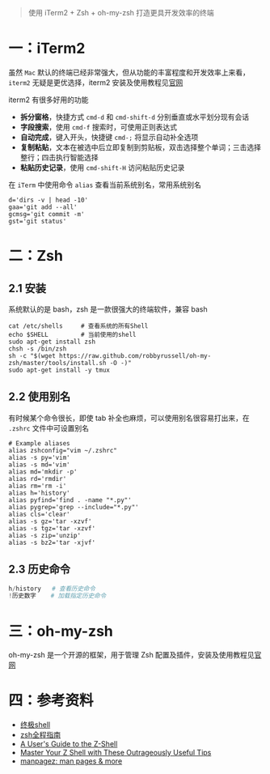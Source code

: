> 使用 iTerm2 + Zsh + oh-my-zsh 打造更具开发效率的终端

# 一：iTerm2

虽然 `Mac` 默认的终端已经非常强大，但从功能的丰富程度和开发效率上来看，`iterm2` 无疑是更优选择，iterm2 安装及使用教程见[官网](https://www.iterm2.com/index.html)

iterm2 有很多好用的功能

- **拆分窗格**，快捷方式 `cmd-d` 和 `cmd-shift-d` 分别垂直或水平划分现有会话
- **字段搜索**，使用 `cmd-f` 搜索时，可使用正则表达式
- **自动完成**，键入开头，快捷键 `cmd-;` 将显示自动补全选项
- **复制粘贴**，文本在被选中后立即复制到剪贴板，双击选择整个单词；三击选择整行；四击执行智能选择
- **粘贴历史记录**，使用 `cmd-shift-H` 访问粘贴历史记录

在 `iTerm` 中使用命令 `alias` 查看当前系统别名，常用系统别名

```shell
d='dirs -v | head -10'
gaa='git add --all'
gcmsg='git commit -m'
gst='git status'
```

# 二：Zsh

## 2.1 安装

系统默认的是 bash，zsh 是一款很强大的终端软件，兼容 bash

```shell
cat /etc/shells     # 查看系统的所有Shell
echo $SHELL         # 当前使用的shell
sudo apt-get install zsh
chsh -s /bin/zsh
sh -c "$(wget https://raw.github.com/robbyrussell/oh-my-zsh/master/tools/install.sh -O -)"
sudo apt-get install -y tmux
```

## 2.2 使用别名

有时候某个命令很长，即使 tab 补全也麻烦，可以使用别名很容易打出来，在 `.zshrc` 文件中可设置别名

```shell
# Example aliases
alias zshconfig="vim ~/.zshrc"
alias -s py='vim'
alias -s md='vim'
alias md='mkdir -p'
alias rd='rmdir'
alias rm='rm -i'
alias h='history'
alias pyfind='find . -name "*.py"'
alias pygrep='grep --include="*.py"'
alias cls='clear'
alias -s gz='tar -xzvf'
alias -s tgz='tar -xzvf'
alias -s zip='unzip'
alias -s bz2='tar -xjvf'
```

## 2.3 历史命令

```python
h/history   # 查看历史命令
!历史数字    # 加载指定历史命令
```

# 三：oh-my-zsh

oh-my-zsh 是一个开源的框架，用于管理 Zsh 配置及插件，安装及使用教程见[官网](https://ohmyz.sh/)

# 四：参考资料

- [终极shell](http://macshuo.com/?p=676)
- [zsh全程指南](https://wdxtub.com/2016/02/18/oh-my-zsh/)
- [A User's Guide to the Z-Shell](http://zsh.sourceforge.net/Guide/zshguide.html)
- [Master Your Z Shell with These Outrageously Useful Tips](http://reasoniamhere.com/2014/01/11/outrageously-useful-tips-to-master-your-z-shell/)
- [manpagez: man pages & more](http://www.manpagez.com/man/1/zshmisc/)
